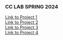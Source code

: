 ### CC LAB SPRING 2024 

[Link to Project 1](https://hanx253.github.io/advancedcclab/Project1_Poem/index.html)<br>
[Link to Project 2](https://hanx253.github.io/advancedcclab/Project2_Perspectives/index.html)<br>
[Link to Project 3](https://hanx253.github.io/advancedcclab/Project3_CommunityTool/index.html)<br>
[Link to Project 4](https://hanx253.github.io/advancedcclab/Project4_Petpet/cover.html)
